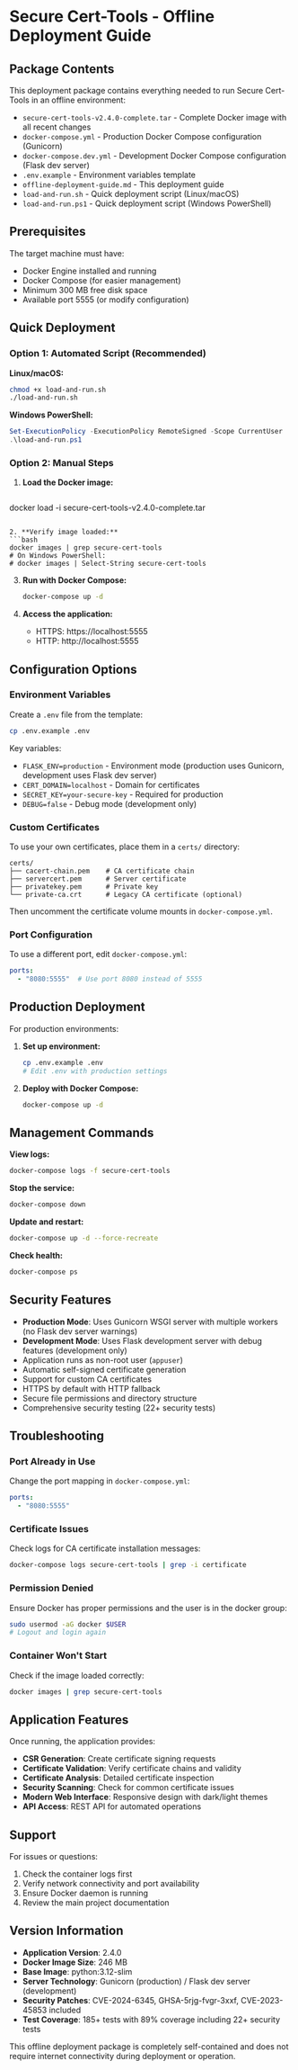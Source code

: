 # Secure Cert-Tools - Offline Deployment Guide

## Package Contents

This deployment package contains everything needed to run Secure Cert-Tools in an offline environment:

- `secure-cert-tools-v2.4.0-complete.tar` - Complete Docker image with all recent changes
- `docker-compose.yml` - Production Docker Compose configuration (Gunicorn)
- `docker-compose.dev.yml` - Development Docker Compose configuration (Flask dev server)
- `.env.example` - Environment variables template
- `offline-deployment-guide.md` - This deployment guide
- `load-and-run.sh` - Quick deployment script (Linux/macOS)
- `load-and-run.ps1` - Quick deployment script (Windows PowerShell)

## Prerequisites

The target machine must have:
- Docker Engine installed and running
- Docker Compose (for easier management)
- Minimum 300 MB free disk space
- Available port 5555 (or modify configuration)

## Quick Deployment

### Option 1: Automated Script (Recommended)

**Linux/macOS:**
```bash
chmod +x load-and-run.sh
./load-and-run.sh
```

**Windows PowerShell:**
```powershell
Set-ExecutionPolicy -ExecutionPolicy RemoteSigned -Scope CurrentUser
.\load-and-run.ps1
```

### Option 2: Manual Steps

1. **Load the Docker image:**
   ```bash
docker load -i secure-cert-tools-v2.4.0-complete.tar
   ```

2. **Verify image loaded:**
   ```bash
   docker images | grep secure-cert-tools
   # On Windows PowerShell:
   # docker images | Select-String secure-cert-tools
   ```

3. **Run with Docker Compose:**
   ```bash
   docker-compose up -d
   ```

4. **Access the application:**
   - HTTPS: https://localhost:5555
   - HTTP: http://localhost:5555

## Configuration Options

### Environment Variables

Create a `.env` file from the template:
```bash
cp .env.example .env
```

Key variables:
- `FLASK_ENV=production` - Environment mode (production uses Gunicorn, development uses Flask dev server)
- `CERT_DOMAIN=localhost` - Domain for certificates
- `SECRET_KEY=your-secure-key` - Required for production
- `DEBUG=false` - Debug mode (development only)

### Custom Certificates

To use your own certificates, place them in a `certs/` directory:
```
certs/
├── cacert-chain.pem    # CA certificate chain
├── servercert.pem      # Server certificate  
├── privatekey.pem      # Private key
└── private-ca.crt      # Legacy CA certificate (optional)
```

Then uncomment the certificate volume mounts in `docker-compose.yml`.

### Port Configuration

To use a different port, edit `docker-compose.yml`:
```yaml
ports:
  - "8080:5555"  # Use port 8080 instead of 5555
```

## Production Deployment

For production environments:

1. **Set up environment:**
   ```bash
   cp .env.example .env
   # Edit .env with production settings
   ```

2. **Deploy with Docker Compose:**
   ```bash
   docker-compose up -d
   ```

## Management Commands

**View logs:**
```bash
docker-compose logs -f secure-cert-tools
```

**Stop the service:**
```bash
docker-compose down
```

**Update and restart:**
```bash
docker-compose up -d --force-recreate
```

**Check health:**
```bash
docker-compose ps
```

## Security Features

- **Production Mode**: Uses Gunicorn WSGI server with multiple workers (no Flask dev server warnings)
- **Development Mode**: Uses Flask development server with debug features (development only)
- Application runs as non-root user (`appuser`)
- Automatic self-signed certificate generation
- Support for custom CA certificates
- HTTPS by default with HTTP fallback
- Secure file permissions and directory structure
- Comprehensive security testing (22+ security tests)

## Troubleshooting

### Port Already in Use
Change the port mapping in `docker-compose.yml`:
```yaml
ports:
  - "8080:5555"
```

### Certificate Issues
Check logs for CA certificate installation messages:
```bash
docker-compose logs secure-cert-tools | grep -i certificate
```

### Permission Denied
Ensure Docker has proper permissions and the user is in the docker group:
```bash
sudo usermod -aG docker $USER
# Logout and login again
```

### Container Won't Start
Check if the image loaded correctly:
```bash
docker images | grep secure-cert-tools
```

## Application Features

Once running, the application provides:

- **CSR Generation**: Create certificate signing requests
- **Certificate Validation**: Verify certificate chains and validity
- **Certificate Analysis**: Detailed certificate inspection
- **Security Scanning**: Check for common certificate issues
- **Modern Web Interface**: Responsive design with dark/light themes
- **API Access**: REST API for automated operations

## Support

For issues or questions:
1. Check the container logs first
2. Verify network connectivity and port availability
3. Ensure Docker daemon is running
4. Review the main project documentation

## Version Information

- **Application Version**: 2.4.0
- **Docker Image Size**: 246 MB
- **Base Image**: python:3.12-slim
- **Server Technology**: Gunicorn (production) / Flask dev server (development)
- **Security Patches**: CVE-2024-6345, GHSA-5rjg-fvgr-3xxf, CVE-2023-45853 included
- **Test Coverage**: 185+ tests with 89% coverage including 22+ security tests

This offline deployment package is completely self-contained and does not require internet connectivity during deployment or operation.
